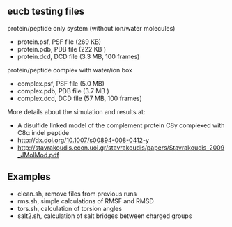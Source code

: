 ## eucb testing files

protein/peptide only system (without ion/water molecules)
* protein.psf, PSF file (269 KB)
* protein.pdb, PDB file (222 KB )
* protein.dcd, DCD file (3.3 MB, 100 frames)

protein/peptide complex with water/ion box
* complex.psf, PSF file (5.0 MB)
* complex.pdb, PDB file (3.7 MB )
* complex.dcd, DCD file (57 MB, 100 frames)

More details about the simulation and results at:
* A disulfide linked model of the complement protein C8γ complexed with C8α indel peptide 
* http://dx.doi.org/10.1007/s00894-008-0412-y
* http://stavrakoudis.econ.uoi.gr/stavrakoudis/papers/Stavrakoudis_2009_JMolMod.pdf

## Examples
* clean.sh, remove files from previous runs
* rms.sh, simple calculations of RMSF and RMSD
* tors.sh, calculation of torsion angles
* salt2.sh, calculation of salt bridges between charged groups
